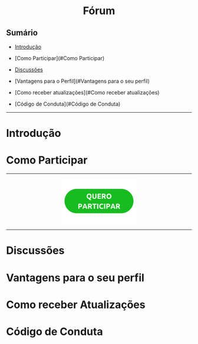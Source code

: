<h1 align="center"> Fórum </h1>

## Sumário

- [Introdução](#Introdução)

- [Como Participar](#Como Participar)
 
- [Discussões](#Discussões) 

- [Vantagens para o Perfil](#Vantagens para o seu perfil)
 
- [Como receber atualizações](#Como receber atualizações) 

- [Código de Conduta](#Código de Conduta) 

---

# Introdução

# Como Participar

---

<p align="center">
<a href="https://github.com/Cominfbr/forum/discussions"><img with="120" height="120" src="https://github.com/Cominfbr/forum/blob/Master/botao-quero-participar-300x173-1.png"></a> 
</p>

---

# Discussões

# Vantagens para o seu perfil

# Como receber Atualizações

# Código de Conduta
